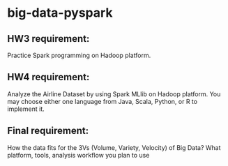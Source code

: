 # big-data-pyspark

## HW3 requirement:
Practice Spark programming on Hadoop platform.

## HW4 requirement:
Analyze the Airline Dataset by using Spark MLlib on Hadoop platform.
You may choose either one language from Java, Scala, Python, or R to
implement it.

## Final requirement:
How the data fits for the 3Vs (Volume, Variety, Velocity) of Big Data?
What platform, tools, analysis workflow you plan to use
